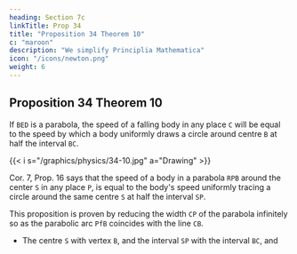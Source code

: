 ```yaml
---
heading: Section 7c
linkTitle: Prop 34
title: "Proposition 34 Theorem 10"
c: "maroon"
description: "We simplify Principlia Mathematica"
icon: "/icons/newton.png"
weight: 6
---
```



## Proposition 34 Theorem 10

If `BED` is a parabola, the speed of a falling body in any place `C` will be equal to the speed by which a body uniformly draws a circle around centre `B` at half the interval `BC`.

{{< i s="/graphics/physics/34-10.jpg" a="Drawing" >}}


Cor. 7, Prop. 16 says that the speed of a body in a parabola `RPB` around the center `S` in any place `P`, is equal to the body's speed uniformly tracing a circle around the same centre `S` at half the interval `SP`. 

This proposition is proven by reducing the width `CP` of the parabola infinitely so as the parabolic arc `PfB` coincides with the line `CB`.
- The centre `S` with vertex `B`, and the interval `SP` with the interval `BC`, and 


